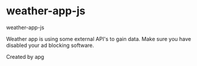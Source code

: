 # weather-app-js
weather-app-js

Weather app is using some external API's to gain data. Make sure you have disabled your ad blocking software.

Created by apg
